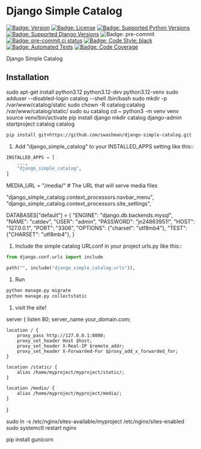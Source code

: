 # Django Simple Catalog

[![Badge: Version]][pypi]
[![Badge: License]][license]
[![Badge: Supported Python Versions]][pypi]
[![Badge: Supported Django Versions]][pypi]
![Badge: pre-commit]
[![Badge: pre-commit.ci status]][pre-commit.ci status]
[![Badge: Code Style: black]][black code formatter documentation]
[![Badge: Automated Tests]][automated tests on github]
[![Badge: Code Coverage]][codecov]

Django Simple Catalog

## Installation

sudo apt-get install python3.12 python3.12-dev python3.12-venv
sudo adduser --disabled-login catalog --shell /bin/bash
sudo mkdir -p /var/www/catalog/static
sudo chown -R catalog:catalog /var/www/catalog/static/
sudo su catalog
cd ~
python3 -m venv venv
source venv/bin/activate
pip install django
mkdir catalog
django-admin startproject catalog catalog

```bash
pip install git+https://github.com/swashman/django-simple-catalog.git
```

1. Add "django_simple_catalog" to your INSTALLED_APPS setting like this::

```python
INSTALLED_APPS = [
    ...,
    "django_simple_catalog",
]
```

MEDIA_URL = "/media/" # The URL that will serve media files

"django_simple_catalog.context_processors.navbar_menu",
"django_simple_catalog.context_processors.site_settings",

DATABASES["default"] = {
"ENGINE": "django.db.backends.mysql",
"NAME": "catdev",
"USER": "admin",
"PASSWORD": "jn24863951!",
"HOST": "127.0.0.1",
"PORT": "3306",
"OPTIONS": {"charset": "utf8mb4"},
"TEST": {"CHARSET": "utf8mb4"},
}

1. Include the simple catalog URLconf in your project urls.py like this::

```python
from django.conf.urls import include

path("", include("django_simple_catalog.urls")),
```

1. Run

```bash
python manage.py migrate
python manage.py collectstatic
```

1. visit the site!

server {
listen 80;
server_name your_domain.com;

```
location / {
    proxy_pass http://127.0.0.1:8000;
    proxy_set_header Host $host;
    proxy_set_header X-Real-IP $remote_addr;
    proxy_set_header X-Forwarded-For $proxy_add_x_forwarded_for;
}

location /static/ {
    alias /home/myproject/myproject/static/;
}

location /media/ {
    alias /home/myproject/myproject/media/;
}
```

}

sudo ln -s /etc/nginx/sites-available/myproject /etc/nginx/sites-enabled
sudo systemctl restart nginx

pip install gunicorn

<!-- Links -->

[automated tests on github]: https://github.com/swashman/django-simple-catalog/actions/workflows/automated-checks.yml
[badge: automated tests]: https://github.com/swashman/django-simple-catalog/actions/workflows/automated-checks.yml/badge.svg "Automated Tests"
[badge: code coverage]: https://codecov.io/gh/swashman/django-simple-catalog/branch/master/graph/badge.svg "Code Coverage"
[badge: code style: black]: https://img.shields.io/badge/code%20style-black-000000.svg "Code Style: black"
[badge: license]: https://img.shields.io/github/license/swashman/django-simple-catalog "License"
[badge: pre-commit]: https://img.shields.io/badge/pre--commit-enabled-brightgreen?logo=pre-commit&logoColor=white "pre-commit"
[badge: pre-commit.ci status]: https://results.pre-commit.ci/badge/github/swashman/django-simple-catalog/master.svg "pre-commit.ci status"
[badge: supported django versions]: https://img.shields.io/pypi/djversions/django-simple-catalog?label=django "Supported Django Versions"
[badge: supported python versions]: https://img.shields.io/pypi/pyversions/django-simple-catalog "Supported Python Versions"
[badge: version]: https://img.shields.io/pypi/v/django-simple-catalog?label=release "Version"
[black code formatter documentation]: http://black.readthedocs.io/en/latest/
[codecov]: https://codecov.io/gh/swashman/django-simple-catalog
[license]: https://github.com/swashman/django-simple-catalog/blob/master/LICENSE
[pre-commit.ci status]: https://results.pre-commit.ci/latest/github/swashman/django-simple-catalog/master "pre-commit.ci"
[pypi]: https://pypi.org/project/django-simple-catalog/

